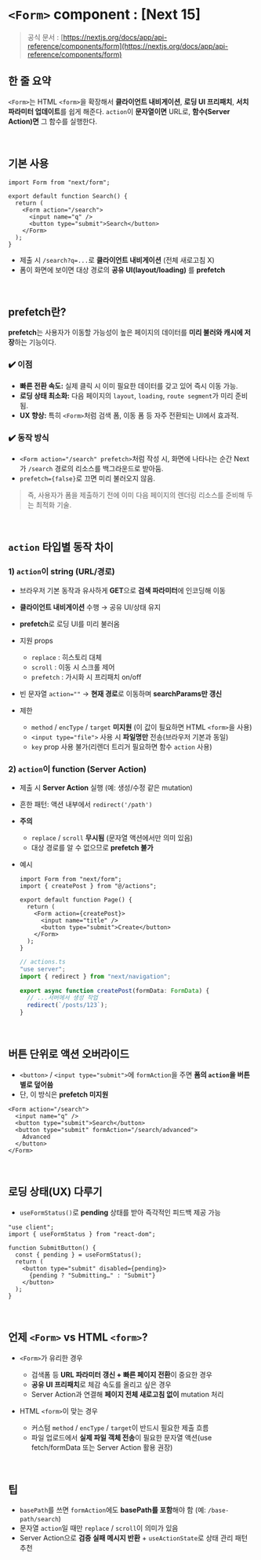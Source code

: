 # `<Form>` component : [Next 15]

> 공식 문서 : [https://nextjs.org/docs/app/api-reference/components/form](https://nextjs.org/docs/app/api-reference/components/form)

## 한 줄 요약

`<Form>`는 HTML `<form>`을 확장해서 **클라이언트 내비게이션**, **로딩 UI 프리패치**, **서치 파라미터 업데이트**를 쉽게 해준다. `action`이 **문자열이면** URL로, **함수(Server Action)면** 그 함수를 실행한다.

<br/>

## 기본 사용

```tsx
import Form from "next/form";

export default function Search() {
  return (
    <Form action="/search">
      <input name="q" />
      <button type="submit">Search</button>
    </Form>
  );
}
```

- 제출 시 `/search?q=...`로 **클라이언트 내비게이션** (전체 새로고침 X)
- 폼이 화면에 보이면 대상 경로의 **공유 UI(layout/loading)** 를 **prefetch**

<br/>

## prefetch란?

**prefetch**는 사용자가 이동할 가능성이 높은 페이지의 데이터를 **미리 불러와 캐시에 저장**하는 기능이다.

### ✔️ 이점

- **빠른 전환 속도:** 실제 클릭 시 이미 필요한 데이터를 갖고 있어 즉시 이동 가능.
- **로딩 상태 최소화:** 다음 페이지의 `layout`, `loading`, `route segment`가 미리 준비됨.
- **UX 향상:** 특히 `<Form>`처럼 검색 폼, 이동 폼 등 자주 전환되는 UI에서 효과적.

### ✔️ 동작 방식

- `<Form action="/search" prefetch>`처럼 작성 시, 화면에 나타나는 순간 Next가 `/search` 경로의 리소스를 백그라운드로 받아둠.
- `prefetch={false}`로 끄면 미리 불러오지 않음.

> 즉, 사용자가 폼을 제출하기 전에 이미 다음 페이지의 렌더링 리소스를 준비해 두는 최적화 기술.

<br/>

## `action` 타입별 동작 차이

### 1) `action`이 **string** (URL/경로)

- 브라우저 기본 동작과 유사하게 **GET**으로 **검색 파라미터**에 인코딩해 이동
- **클라이언트 내비게이션** 수행 → 공유 UI/상태 유지
- **prefetch**로 로딩 UI를 미리 불러옴
- 지원 props

  - `replace` : 히스토리 대체
  - `scroll` : 이동 시 스크롤 제어
  - `prefetch` : 가시화 시 프리패치 on/off

- 빈 문자열 `action=""` → **현재 경로**로 이동하며 **searchParams만 갱신**
- 제한

  - `method` / `encType` / `target` **미지원** (이 값이 필요하면 HTML `<form>`을 사용)
  - `<input type="file">` 사용 시 **파일명만** 전송(브라우저 기본과 동일)
  - `key` prop 사용 불가(리렌더 트리거 필요하면 함수 `action` 사용)

### 2) `action`이 **function** (Server Action)

- 제출 시 **Server Action** 실행 (예: 생성/수정 같은 mutation)
- 흔한 패턴: 액션 내부에서 `redirect('/path')`
- **주의**

  - `replace` / `scroll` **무시됨** (문자열 액션에서만 의미 있음)
  - 대상 경로를 알 수 없으므로 **prefetch 불가**

- 예시

  ```tsx
  import Form from "next/form";
  import { createPost } from "@/actions";

  export default function Page() {
    return (
      <Form action={createPost}>
        <input name="title" />
        <button type="submit">Create</button>
      </Form>
    );
  }
  ```

  ```ts
  // actions.ts
  "use server";
  import { redirect } from "next/navigation";

  export async function createPost(formData: FormData) {
    // ...서버에서 생성 작업
    redirect(`/posts/123`);
  }
  ```

<br/>

## 버튼 단위로 액션 오버라이드

- `<button>` / `<input type="submit">`에 `formAction`을 주면 **폼의 `action`을 버튼별로 덮어씀**
- 단, 이 방식은 **prefetch 미지원**

```tsx
<Form action="/search">
  <input name="q" />
  <button type="submit">Search</button>
  <button type="submit" formAction="/search/advanced">
    Advanced
  </button>
</Form>
```

<br/>

## 로딩 상태(UX) 다루기

- `useFormStatus()`로 **pending** 상태를 받아 즉각적인 피드백 제공 가능

```tsx
"use client";
import { useFormStatus } from "react-dom";

function SubmitButton() {
  const { pending } = useFormStatus();
  return (
    <button type="submit" disabled={pending}>
      {pending ? "Submitting…" : "Submit"}
    </button>
  );
}
```

<br/>

## 언제 `<Form>` vs HTML `<form>`?

- `<Form>`가 유리한 경우

  - 검색폼 등 **URL 파라미터 갱신 + 빠른 페이지 전환**이 중요한 경우
  - **공유 UI 프리패치**로 체감 속도를 올리고 싶은 경우
  - Server Action과 연결해 **페이지 전체 새로고침 없이** mutation 처리

- HTML `<form>`이 맞는 경우

  - 커스텀 `method` / `encType` / `target`이 반드시 필요한 제출 흐름
  - 파일 업로드에서 **실제 파일 객체 전송**이 필요한 문자열 액션(use fetch/formData 또는 Server Action 활용 권장)

<br/>

## 팁

- `basePath`를 쓰면 `formAction`에도 **basePath를 포함**해야 함 (예: `/base-path/search`)
- 문자열 `action`일 때만 `replace` / `scroll`이 의미가 있음
- Server Action으로 **검증 실패 메시지 반환** + `useActionState`로 상태 관리 패턴 추천
